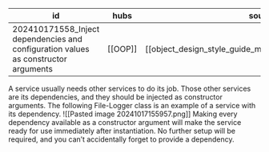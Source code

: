 
| id                                                                                 | hubs    | source                                                    |
| ---------------------------------------------------------------------------------- | ------- | --------------------------------------------------------- |
| 202410171558_Inject dependencies and configuration values as constructor arguments | [[OOP]] | [[object_design_style_guide_matthias_noback.pdf#page=49]] |

A service usually needs other services to do its job. Those other services are its dependencies, and they should be injected as constructor arguments. The following File-Logger class is an example of a service with its dependency.
![[Pasted image 20241017155957.png]]
Making every dependency available as a constructor argument will make the service
ready for use immediately after instantiation. No further setup will be required, and
you can’t accidentally forget to provide a dependency.
